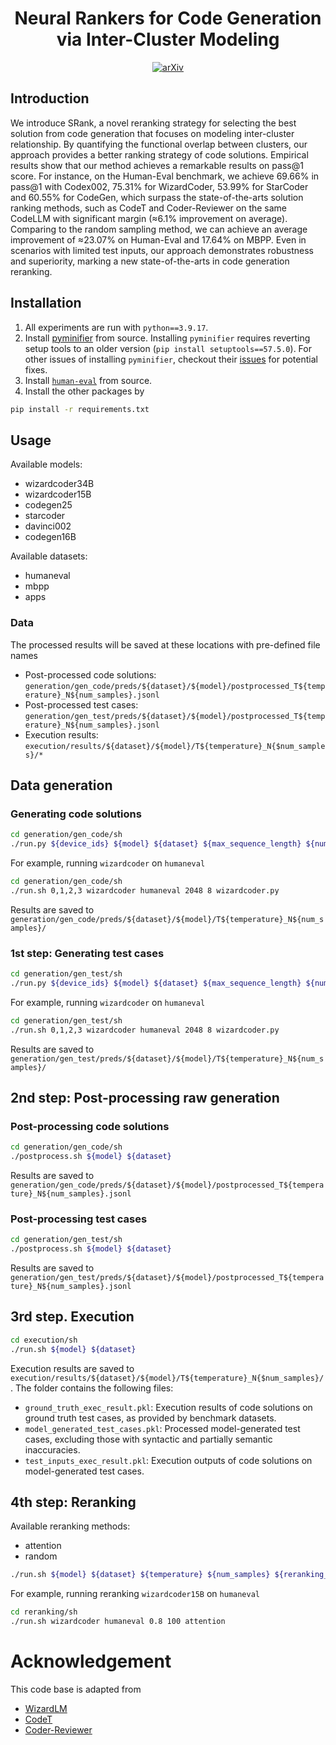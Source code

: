 
<div align="center">


# Neural Rankers for Code Generation via Inter-Cluster Modeling
[![arXiv](https://img.shields.io/badge/arXiv-2305.06156-b31b1b.svg)](https://arxiv.org/abs/2311.03366)

</div>


## Introduction

We introduce SRank, a novel reranking strategy for selecting the best solution from code generation that focuses on modeling inter-cluster relationship. By quantifying the functional overlap between clusters, our approach provides a better ranking strategy of code solutions. Empirical results show that our method achieves a remarkable results on pass@1 score. For instance, on the Human-Eval benchmark, we achieve 69.66% in pass@1 with Codex002, 75.31% for WizardCoder, 53.99% for StarCoder and 60.55% for CodeGen, which surpass the state-of-the-arts solution ranking methods, such as CodeT and Coder-Reviewer on the same CodeLLM with significant margin (≈6.1% improvement on average). Comparing to the random sampling method, we can achieve an average improvement of ≈23.07% on Human-Eval and 17.64\% on MBPP. Even in scenarios with limited test inputs, our approach demonstrates robustness and superiority, marking a new state-of-the-arts in code generation reranking.

## Installation
1. All experiments are run with `python==3.9.17`. 
2. Install [pyminifier](https://github.com/liftoff/pyminifier/tree/master) from source.
Installing `pyminifier` requires reverting setup tools to an older version (`pip install setuptools==57.5.0`). 
For other issues of installing `pyminifier`, checkout their [issues](https://github.com/liftoff/pyminifier/issues) for potential fixes.
3. Install [`human-eval`](https://github.com/openai/human-eval) from source.
4. Install the other packages by 
```bash
pip install -r requirements.txt
```
## Usage
Available models:
- wizardcoder34B
- wizardcoder15B
- codegen25
- starcoder
- davinci002
- codegen16B

Available datasets:
- humaneval
- mbpp
- apps

### Data
The processed results will be saved at these locations with pre-defined file names
- Post-processed code solutions: `generation/gen_code/preds/${dataset}/${model}/postprocessed_T${temperature}_N${num_samples}.jsonl`
- Post-processed test cases: `generation/gen_test/preds/${dataset}/${model}/postprocessed_T${temperature}_N${num_samples}.jsonl`
- Execution results: `execution/results/${dataset}/${model}/T${temperature}_N{$num_samples}/*`

## Data generation
### Generating code solutions
```bash
cd generation/gen_code/sh
./run.py ${device_ids} ${model} ${dataset} ${max_sequence_length} ${number_of_sequences} ${running_script}
```
For example, running `wizardcoder` on `humaneval`
```bash
cd generation/gen_code/sh
./run.sh 0,1,2,3 wizardcoder humaneval 2048 8 wizardcoder.py
```
Results are saved to `generation/gen_code/preds/${dataset}/${model}/T${temperature}_N${num_samples}/`

### 1st step: Generating test cases
```bash
cd generation/gen_test/sh
./run.py ${device_ids} ${model} ${dataset} ${max_sequence_length} ${number_of_sequences} ${running_script}
```
For example, running `wizardcoder` on `humaneval`
```bash
cd generation/gen_test/sh
./run.sh 0,1,2,3 wizardcoder humaneval 2048 8 wizardcoder.py
```

Results are saved to `generation/gen_test/preds/${dataset}/${model}/T${temperature}_N${num_samples}/`

## 2nd step: Post-processing raw generation
### Post-processing code solutions
```bash
cd generation/gen_code/sh
./postprocess.sh ${model} ${dataset}
```
Results are saved to `generation/gen_code/preds/${dataset}/${model}/postprocessed_T${temperature}_N${num_samples}.jsonl`

### Post-processing test cases
```bash
cd generation/gen_test/sh
./postprocess.sh ${model} ${dataset}
```
Results are saved to `generation/gen_test/preds/${dataset}/${model}/postprocessed_T${temperature}_N${num_samples}.jsonl`

## 3rd step. Execution
```bash
cd execution/sh
./run.sh ${model} ${dataset}
```

Execution results are saved to `execution/results/${dataset}/${model}/T${temperature}_N{$num_samples}/`. The folder contains the following files:
- `ground_truth_exec_result.pkl`: Execution results of code solutions on ground truth test cases, as provided by benchmark datasets.
- `model_generated_test_cases.pkl`: Processed model-generated test cases, excluding those with syntactic and partially semantic inaccuracies.
- `test_inputs_exec_result.pkl`: Execution outputs of code solutions on model-generated test cases.

## 4th step: Reranking
Available reranking methods:
- attention
- random

```bash
./run.sh ${model} ${dataset} ${temperature} ${num_samples} ${reranking_method}
```
For example, running reranking `wizardcoder15B` on `humaneval`
```bash
cd reranking/sh
./run.sh wizardcoder humaneval 0.8 100 attention
```

# Acknowledgement
This code base is adapted from
- [WizardLM](https://github.com/nlpxucan/WizardLM)
- [CodeT](https://github.com/microsoft/CodeT)
- [Coder-Reviewer](https://github.com/facebookresearch/coder_reviewer_reranking)
